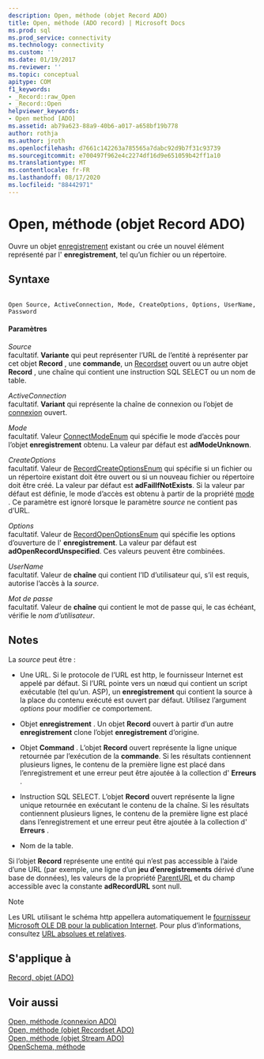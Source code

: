 ```yaml
---
description: Open, méthode (objet Record ADO)
title: Open, méthode (ADO record) | Microsoft Docs
ms.prod: sql
ms.prod_service: connectivity
ms.technology: connectivity
ms.custom: ''
ms.date: 01/19/2017
ms.reviewer: ''
ms.topic: conceptual
apitype: COM
f1_keywords:
- _Record::raw_Open
- _Record::Open
helpviewer_keywords:
- Open method [ADO]
ms.assetid: ab79a623-88a9-40b6-a017-a658bf19b778
author: rothja
ms.author: jroth
ms.openlocfilehash: d7661c142263a785565a7dabc92d9b7f31c93739
ms.sourcegitcommit: e700497f962e4c2274df16d9e651059b42ff1a10
ms.translationtype: MT
ms.contentlocale: fr-FR
ms.lasthandoff: 08/17/2020
ms.locfileid: "88442971"
---
```

# <a name="open-method-ado-record"></a>Open, méthode (objet Record ADO)
Ouvre un objet [enregistrement](../../../ado/reference/ado-api/record-object-ado.md) existant ou crée un nouvel élément représenté par l' **enregistrement**, tel qu’un fichier ou un répertoire.  
  
## <a name="syntax"></a>Syntaxe  
  
```  
  
Open Source, ActiveConnection, Mode, CreateOptions, Options, UserName, Password  
```  
  
#### <a name="parameters"></a>Paramètres  
 *Source*  
 facultatif. **Variante** qui peut représenter l’URL de l’entité à représenter par cet objet **Record** , une **commande**, un [Recordset](../../../ado/reference/ado-api/recordset-object-ado.md) ouvert ou un autre objet **Record** , une chaîne qui contient une instruction SQL SELECT ou un nom de table.  
  
 *ActiveConnection*  
 facultatif. **Variant** qui représente la chaîne de connexion ou l’objet de [connexion](../../../ado/reference/ado-api/connection-object-ado.md) ouvert.  
  
 *Mode*  
 facultatif. Valeur [ConnectModeEnum](../../../ado/reference/ado-api/connectmodeenum.md) qui spécifie le mode d’accès pour l’objet **enregistrement** obtenu. La valeur par défaut est **adModeUnknown**.  
  
 *CreateOptions*  
 facultatif. Valeur de [RecordCreateOptionsEnum](../../../ado/reference/ado-api/recordcreateoptionsenum.md) qui spécifie si un fichier ou un répertoire existant doit être ouvert ou si un nouveau fichier ou répertoire doit être créé. La valeur par défaut est **adFailIfNotExists**. Si la valeur par défaut est définie, le mode d’accès est obtenu à partir de la propriété [mode](../../../ado/reference/ado-api/mode-property-ado.md) . Ce paramètre est ignoré lorsque le paramètre *source* ne contient pas d’URL.  
  
 *Options*  
 facultatif. Valeur de [RecordOpenOptionsEnum](../../../ado/reference/ado-api/recordopenoptionsenum.md) qui spécifie les options d’ouverture de l' **enregistrement**. La valeur par défaut est **adOpenRecordUnspecified**. Ces valeurs peuvent être combinées.  
  
 *UserName*  
 facultatif. Valeur de **chaîne** qui contient l’ID d’utilisateur qui, s’il est requis, autorise l’accès à la *source*.  
  
 *Mot de passe*  
 facultatif. Valeur de **chaîne** qui contient le mot de passe qui, le cas échéant, vérifie le *nom d’utilisateur*.  
  
## <a name="remarks"></a>Notes  
 La *source* peut être :  
  
-   Une URL. Si le protocole de l’URL est http, le fournisseur Internet est appelé par défaut. Si l’URL pointe vers un nœud qui contient un script exécutable (tel qu’un. ASP), un **enregistrement** qui contient la source à la place du contenu exécuté est ouvert par défaut. Utilisez l’argument *options* pour modifier ce comportement.  
  
-   Objet **enregistrement** . Un objet **Record** ouvert à partir d’un autre **enregistrement** clone l’objet **enregistrement** d’origine.  
  
-   Objet **Command** . L’objet **Record** ouvert représente la ligne unique retournée par l’exécution de la **commande**. Si les résultats contiennent plusieurs lignes, le contenu de la première ligne est placé dans l’enregistrement et une erreur peut être ajoutée à la collection d' **Erreurs** .  
  
-   Instruction SQL SELECT. L’objet **Record** ouvert représente la ligne unique retournée en exécutant le contenu de la chaîne. Si les résultats contiennent plusieurs lignes, le contenu de la première ligne est placé dans l’enregistrement et une erreur peut être ajoutée à la collection d' **Erreurs** .  
  
-   Nom de la table.  
  
 Si l’objet **Record** représente une entité qui n’est pas accessible à l’aide d’une URL (par exemple, une ligne d’un **jeu d’enregistrements** dérivé d’une base de données), les valeurs de la propriété [ParentURL](../../../ado/reference/ado-api/parenturl-property-ado.md) et du champ accessible avec la constante **adRecordURL** sont null.  
  
> [!NOTE]
>  Les URL utilisant le schéma http appellera automatiquement le [fournisseur Microsoft OLE DB pour la publication Internet](../../../ado/guide/appendixes/microsoft-ole-db-provider-for-internet-publishing.md). Pour plus d’informations, consultez [URL absolues et relatives](../../../ado/guide/data/absolute-and-relative-urls.md).  
  
## <a name="applies-to"></a>S'applique à  
 [Record, objet (ADO)](../../../ado/reference/ado-api/record-object-ado.md)  
  
## <a name="see-also"></a>Voir aussi  
 [Open, méthode (connexion ADO)](../../../ado/reference/ado-api/open-method-ado-connection.md)   
 [Open, méthode (objet Recordset ADO)](../../../ado/reference/ado-api/open-method-ado-recordset.md)   
 [Open, méthode (objet Stream ADO)](../../../ado/reference/ado-api/open-method-ado-stream.md)   
 [OpenSchema, méthode](../../../ado/reference/ado-api/openschema-method.md)
